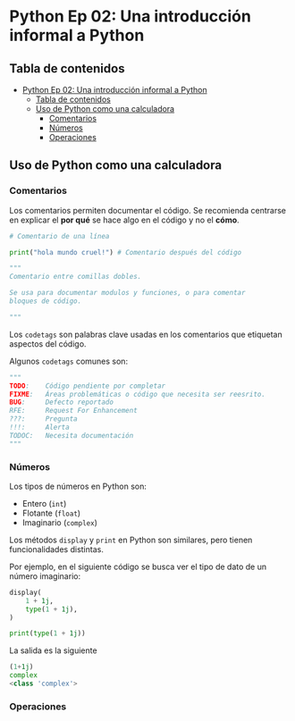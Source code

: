 # Python Ep 02: Una introducción informal a Python

## Tabla de contenidos

- [Python Ep 02: Una introducción informal a Python](#python-ep-02-una-introducción-informal-a-python)
  - [Tabla de contenidos](#tabla-de-contenidos)
  - [Uso de Python como una calculadora](#uso-de-python-como-una-calculadora)
    - [Comentarios](#comentarios)
    - [Números](#números)
    - [Operaciones](#operaciones)

## Uso de Python como una calculadora

### Comentarios

Los comentarios permiten documentar el código. Se recomienda centrarse en explicar el **por qué** se hace algo en el código y no el **cómo**.

```python
# Comentario de una línea
```

```python
print("hola mundo cruel!") # Comentario después del código
```

```python
"""
Comentario entre comillas dobles.

Se usa para documentar modulos y funciones, o para comentar
bloques de código.

"""
```

Los `codetags` son palabras clave usadas en los comentarios que etiquetan aspectos del código.

Algunos `codetags` comunes son:

```python
"""
TODO:    Código pendiente por completar
FIXME:   Áreas problemáticas o código que necesita ser reesrito.
BUG:     Defecto reportado
RFE:     Request For Enhancement
???:     Pregunta
!!!:     Alerta
TODOC:   Necesita documentación
"""
```

### Números

Los tipos de números en Python son:

- Entero (`int`)
- Flotante (`float`)
- Imaginario (`complex`)

Los métodos `display` y `print` en Python son similares, pero tienen funcionalidades distintas.

Por ejemplo, en el siguiente código se busca ver el tipo de dato de un número imaginario:

```python
display(
    1 + 1j,
    type(1 + 1j),
)

print(type(1 + 1j))
```

La salida es la siguiente

```python
(1+1j)
complex
<class 'complex'>
```

### Operaciones


